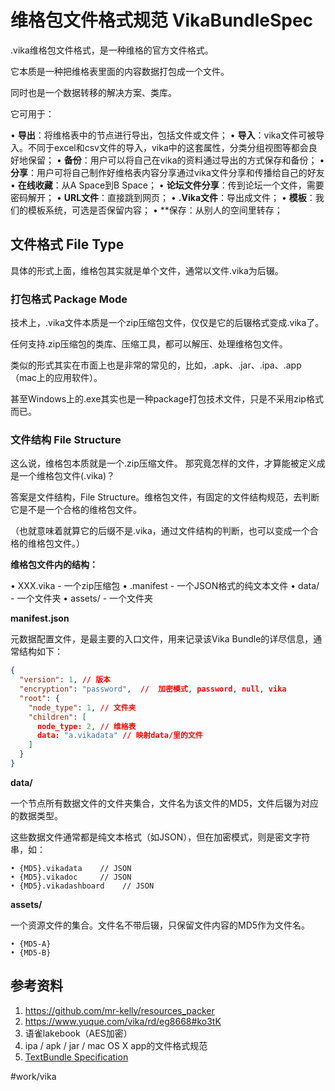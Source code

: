 # 维格包文件格式规范 VikaBundleSpec
.vika维格包文件格式，是一种维格的官方文件格式。

它本质是一种把维格表里面的内容数据打包成一个文件。

同时也是一个数据转移的解决方案、类库。

它可用于：

• **导出**：将维格表中的节点进行导出，包括文件或文件；
• **导入**：vika文件可被导入。不同于excel和csv文件的导入，vika中的这套属性，分类分组视图等都会良好地保留；
• **备份**：用户可以将自己在vika的资料通过导出的方式保存和备份；
• **分享**：用户可将自己制作好维格表内容分享通过vika文件分享和传播给自己的好友
• **在线收藏**：从A Space到B Space；
• **论坛文件分享**：传到论坛一个文件，需要密码解开；
• **URL文件**：直接跳到网页；
• **.Vika文件**：导出成文件；
• **模板**：我们的模板系统，可选是否保留内容；
• **保存：从别人的空间里转存；

## 文件格式 File Type
具体的形式上面，维格包其实就是单个文件，通常以文件.vika为后辍。

### 打包格式 Package Mode

技术上，.vika文件本质是一个zip压缩包文件，仅仅是它的后辍格式变成.vika了。

任何支持.zip压缩包的类库、压缩工具，都可以解压、处理维格包文件。

类似的形式其实在市面上也是非常的常见的，比如，.apk、.jar、.ipa、.app（mac上的应用软件）。

甚至Windows上的.exe其实也是一种package打包技术文件，只是不采用zip格式而已。

### 文件结构 File Structure

这么说，维格包本质就是一个.zip压缩文件。
那究竟怎样的文件，才算能被定义成是一个维格包文件(.vika)？

答案是文件结构，File Structure。维格包文件，有固定的文件结构规范，去判断它是不是一个合格的维格包文件。

（也就意味着就算它的后缀不是.vika，通过文件结构的判断，也可以变成一个合格的维格包文件。）

**维格包文件内的结构：**

• XXX.vika  - 一个zip压缩包
	• .manifest - 一个JSON格式的纯文本文件
	• data/ - 一个文件夹
	• assets/ - 一个文件夹

**manifest.json**

元数据配置文件，是最主要的入口文件，用来记录该Vika Bundle的详尽信息，通常结构如下：

```json
{
  "version": 1, // 版本
  "encryption": "password",  //  加密模式, password, null, vika
  "root": {
    "node_type": 1, // 文件夹
    "children": [
      node_type: 2, // 维格表
      data: "a.vikadata" // 映射data/里的文件
    ]
  }
}
```

**data/**

一个节点所有数据文件的文件夹集合，文件名为该文件的MD5，文件后辍为对应的数据类型。

这些数据文件通常都是纯文本格式（如JSON），但在加密模式，则是密文字符串，如：

	• {MD5}.vikadata    // JSON
	• {MD5}.vikadoc     // JSON
	• {MD5}.vikadashboard    // JSON

**assets/**

一个资源文件的集合。文件名不带后辍，只保留文件内容的MD5作为文件名。

	• {MD5-A}
	• {MD5-B}

## 参考资料
1. https://github.com/mr-kelly/resources_packer
2. https://www.yuque.com/vika/rd/eg8668#ko3tK
3. 语雀lakebook（AES加密）
4. ipa / apk / jar / mac OS X app的文件格式规范
5. [TextBundle Specification](http://textbundle.org/spec/)


#work/vika
